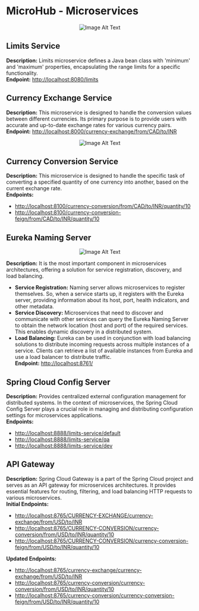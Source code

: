# MicroHub - Microservices

<p align="center">
  <img src="https://github.com/AshutoshGunjal/Microservices-With-Spring/blob/main/Image1.png" alt="Image Alt Text">
</p>

## Limits Service
**Description:** Limits microservice defines a Java bean class with 'minimum' and 'maximum' properties, encapsulating the range limits for a specific functionality.  
**Endpoint:** [http://localhost:8080/limits](http://localhost:8080/limits)

## Currency Exchange Service
**Description:** This microservice is designed to handle the conversion values between different currencies. Its primary purpose is to provide users with accurate and up-to-date exchange rates for various currency pairs.  
**Endpoint:** [http://localhost:8000/currency-exchange/from/CAD/to/INR](http://localhost:8000/currency-exchange/from/CAD/to/INR)

<div align="center">
  <img src="https://github.com/AshutoshGunjal/Microservices-With-Spring/blob/main/Image3.png" alt="Image Alt Text">
</div>

## Currency Conversion Service
**Description:** This microservice is designed to handle the specific task of converting a specified quantity of one currency into another, based on the current exchange rate.  
**Endpoints:**
- [http://localhost:8100/currency-conversion/from/CAD/to/INR/quantity/10](http://localhost:8100/currency-conversion/from/CAD/to/INR/quantity/10)
- [http://localhost:8100/currency-conversion-feign/from/CAD/to/INR/quantity/10](http://localhost:8100/currency-conversion-feign/from/CAD/to/INR/quantity/10)

## Eureka Naming Server

<div align="center">
  <img src="https://github.com/AshutoshGunjal/Microservices-With-Spring/blob/main/Image2.png" alt="Image Alt Text">
</div>

**Description:** It is the most important component in microservices architectures, offering a solution for service registration, discovery, and load balancing.
- **Service Registration:** Naming server allows microservices to register themselves. So, when a service starts up, it registers with the Eureka server, providing information about its host, port, health indicators, and other metadata.
- **Service Discovery:** Microservices that need to discover and communicate with other services can query the Eureka Naming Server to obtain the network location (host and port) of the required services. This enables dynamic discovery in a distributed system.
- **Load Balancing:** Eureka can be used in conjunction with load balancing solutions to distribute incoming requests across multiple instances of a service. Clients can retrieve a list of available instances from Eureka and use a load balancer to distribute traffic.  
  **Endpoint:** [http://localhost:8761/](http://localhost:8761/)

## Spring Cloud Config Server
**Description:** Provides centralized external configuration management for distributed systems. In the context of microservices, the Spring Cloud Config Server plays a crucial role in managing and distributing configuration settings for microservices applications.  
**Endpoints:**
- [http://localhost:8888/limits-service/default](http://localhost:8888/limits-service/default)
- [http://localhost:8888/limits-service/qa](http://localhost:8888/limits-service/qa)
- [http://localhost:8888/limits-service/dev](http://localhost:8888/limits-service/dev)

## API Gateway
**Description:** Spring Cloud Gateway is a part of the Spring Cloud project and serves as an API gateway for microservices architectures. It provides essential features for routing, filtering, and load balancing HTTP requests to various microservices.  
**Initial Endpoints:**
- [http://localhost:8765/CURRENCY-EXCHANGE/currency-exchange/from/USD/to/INR](http://localhost:8765/CURRENCY-EXCHANGE/currency-exchange/from/USD/to/INR)
- [http://localhost:8765/CURRENCY-CONVERSION/currency-conversion/from/USD/to/INR/quantity/10](http://localhost:8765/CURRENCY-CONVERSION/currency-conversion/from/USD/to/INR/quantity/10)
- [http://localhost:8765/CURRENCY-CONVERSION/currency-conversion-feign/from/USD/to/INR/quantity/10](http://localhost:8765/CURRENCY-CONVERSION/currency-conversion-feign/from/USD/to/INR/quantity/10)

**Updated Endpoints:**
- [http://localhost:8765/currency-exchange/currency-exchange/from/USD/to/INR](http://localhost:8765/currency-exchange/currency-exchange/from/USD/to/INR)
- [http://localhost:8765/currency-conversion/currency-conversion/from/USD/to/INR/quantity/10](http://localhost:8765/currency-conversion/currency-conversion/from/USD/to/INR/quantity/10)
- [http://localhost:8765/currency-conversion/currency-conversion-feign/from/USD/to/INR/quantity/10](http://localhost:8765/currency-conversion/currency-conversion-feign/from/USD/to/INR/quantity/10)
